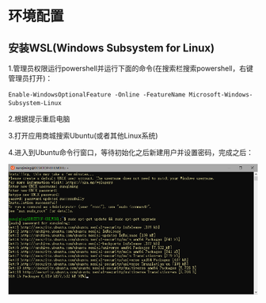 # 环境配置

## 安装WSL(Windows Subsystem for Linux)
1.管理员权限运行powershell并运行下面的命令(在搜索栏搜索powershell，右键管理员打开)：

`Enable-WindowsOptionalFeature -Online -FeatureName Microsoft-Windows-Subsystem-Linux`

2.根据提示重启电脑

3.打开应用商城搜索Ubuntu(或者其他Linux系统)

4.进入到Ubuntu命令行窗口，等待初始化之后新建用户并设置密码，完成之后：

![ubuntu](https://github.com/erguixieshen/XLA/blob/master/week1/picture/1.png)
